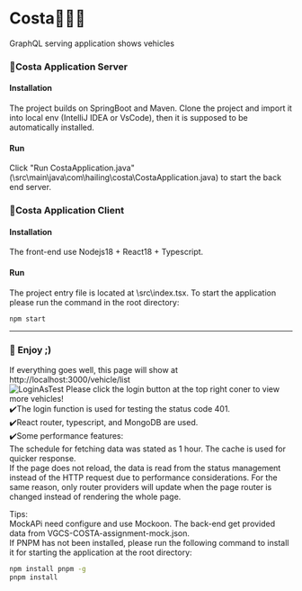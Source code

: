 # Costa🚗🚗🚗
GraphQL serving application shows vehicles

### 🚗Costa Application Server
#### Installation
The project builds on SpringBoot and Maven. Clone the project and import it into local env (IntelliJ IDEA or VsCode), then it is supposed to be automatically installed.
#### Run
Click "Run CostaApplication.java" (\src\main\java\com\hailing\costa\CostaApplication.java) to start the back end server.

### 🚗Costa Application Client
#### Installation
The front-end use Nodejs18 + React18 + Typescript.
#### Run
The project entry file is located at \src\index.tsx. To start the application please run the command in the root directory:
```bash
npm start
```
-----------

### 🚗 Enjoy ;)
If everything goes well, this page will show at http://localhost:3000/vehicle/list  
![LoginAsTest](https://user-images.githubusercontent.com/124257897/216813506-ab0855be-355c-49f3-821d-aaa16ca5506c.png)
Please click the login button at the top right coner to view more vehicles!  
✔️The login function is used for testing the status code 401.  
✔️React router, typescript, and MongoDB are used.  
✔️Some performance features:  
The schedule for fetching data was stated as 1 hour. The cache is used for quicker response.  
If the page does not reload, the data is read from the status management instead of the HTTP request due to performance considerations. For the same reason, only router providers will update when the page router is changed instead of rendering the whole page.

Tips:  
MockAPi need configure and use Mockoon. The back-end get provided data from VGCS-COSTA-assignment-mock.json.  
If PNPM has not been installed, please run the following command to install it for starting the application at the root directory:  
```bash
npm install pnpm -g
pnpm install
```
